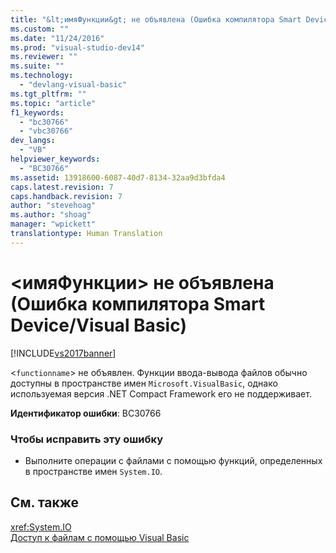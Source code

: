 ```yaml
---
title: "&lt;имяФункции&gt; не объявлена (Ошибка компилятора Smart Device/Visual Basic) | Microsoft Docs"
ms.custom: ""
ms.date: "11/24/2016"
ms.prod: "visual-studio-dev14"
ms.reviewer: ""
ms.suite: ""
ms.technology: 
  - "devlang-visual-basic"
ms.tgt_pltfrm: ""
ms.topic: "article"
f1_keywords: 
  - "bc30766"
  - "vbc30766"
dev_langs: 
  - "VB"
helpviewer_keywords: 
  - "BC30766"
ms.assetid: 13918600-6087-40d7-8134-32aa9d3bfda4
caps.latest.revision: 7
caps.handback.revision: 7
author: "stevehoag"
ms.author: "shoag"
manager: "wpickett"
translationtype: Human Translation
---
```

# &lt;имяФункции&gt; не объявлена (Ошибка компилятора Smart Device/Visual Basic)
[!INCLUDE[vs2017banner](../../../csharp/includes/vs2017banner.md)]

\<`functionname`\> не объявлен.  Функции ввода\-вывода файлов обычно доступны в пространстве имен `Microsoft.VisualBasic`, однако используемая версия .NET Compact Framework его не поддерживает.  
  
 **Идентификатор ошибки**: BC30766  
  
### Чтобы исправить эту ошибку  
  
-   Выполните операции с файлами с помощью функций, определенных в пространстве имен `System.IO`.  
  
## См. также  
 <xref:System.IO>   
 [Доступ к файлам с помощью Visual Basic](../../../visual-basic/developing-apps/programming/drives-directories-files/file-access.md)
